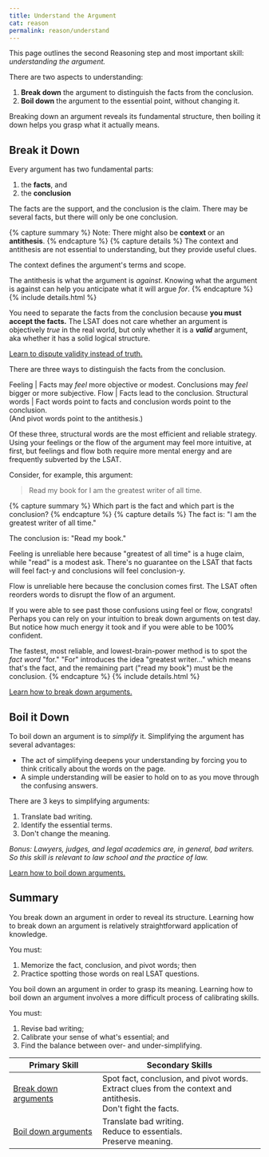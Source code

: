 ```yaml
---
title: Understand the Argument
cat: reason
permalink: reason/understand
---
```


This page outlines the second Reasoning step and most important skill: *understanding the argument.*

There are two aspects to understanding:

1. **Break down** the argument to distinguish the facts from the conclusion.
2. **Boil down** the argument to the essential point, without changing it.

Breaking down an argument reveals its fundamental structure, then boiling it down helps you grasp what it actually means.

## Break it Down

Every argument has two fundamental parts: 

1. the **facts**, and
2. the **conclusion**

The facts are the support, and the conclusion is the claim. There may be several facts, but there will only be one conclusion.

{% capture summary %}
Note: There might also be **context** or an **antithesis**.
{% endcapture %}
{% capture details %}
The context and antithesis are not essential to understanding, but they provide useful clues.

The context defines the argument's terms and scope.

The antithesis is what the argument is *against*. Knowing what the argument is against can help you anticipate what it will argue *for*.
{% endcapture %}
{% include details.html %}

You need to separate the facts from the conclusion because **you must accept the facts.** The LSAT does not care whether an argument is objectively *true* in the real world, but only whether it is a ***valid*** argument, aka whether it has a solid logical structure.

[Learn to dispute validity instead of truth.][truth]

There are three ways to distinguish the facts from the conclusion.

Feeling | Facts may *feel* more objective or modest. Conclusions may *feel* bigger or more subjective.
Flow | Facts lead to the conclusion.
Structural words | Fact words point to facts and conclusion words point to the conclusion. <br>(And pivot words point to the antithesis.)

Of these three, structural words are the most efficient and reliable strategy. Using your feelings or the flow of the argument may feel more intuitive, at first, but feelings and flow both require more mental energy and are frequently subverted by the LSAT.

Consider, for example, this argument:

> Read my book for I am the greatest writer of all time.

{% capture summary %}
Which part is the fact and which part is the conclusion?
{% endcapture %}
{% capture details %}
The fact is: "I am the greatest writer of all time."

The conclusion is: "Read my book."

Feeling is unreliable here because "greatest of all time" is a huge claim, while "read" is a modest ask. There's no guarantee on the LSAT that facts will feel fact-y and conclusions will feel conclusion-y.

Flow is unreliable here because the conclusion comes first. The LSAT often reorders words to disrupt the flow of an argument.

If you were able to see past those confusions using feel or flow, congrats! Perhaps you can rely on your intuition to break down arguments on test day. But notice how much energy it took and if you were able to be 100% confident.

The fastest, most reliable, and lowest-brain-power method is to spot the *fact word* "for." "For" introduces the idea "greatest writer..." which means that's the fact, and the remaining part ("read my book") must be the conclusion.
{% endcapture %}
{% include details.html %}

[Learn how to break down arguments.][break]

## Boil it Down

To boil down an argument is to *simplify* it. Simplifying the argument has several advantages:

- The act of simplifying deepens your understanding by forcing you to think critically about the words on the page.
- A simple understanding will be easier to hold on to as you move through the confusing answers.

There are 3 keys to simplifying arguments:

1. Translate bad writing.
1. Identify the essential terms.
1. Don't change the meaning.

*Bonus: Lawyers, judges, and legal academics are, in general, bad writers. So this skill is relevant to law school and the practice of law.*

[Learn how to boil down arguments.][boil]

## Summary

You break down an argument in order to reveal its structure.
Learning how to break down an argument is relatively straightforward application of knowledge.

You must:

1. Memorize the fact, conclusion, and pivot words; then
1. Practice spotting those words on real LSAT questions.

You boil down an argument in order to grasp its meaning.
Learning how to boil down an argument involves a more difficult process of calibrating skills.

You must:

1. Revise bad writing; 
1. Calibrate your sense of what's essential; and 
1. Find the balance between over- and under-simplifying.

Primary Skill | Secondary Skills
-- | --
[Break down arguments][break] | Spot fact, conclusion, and pivot words. <br>Extract clues from the context and antithesis. <br>Don't fight the facts.
[Boil down arguments][boil] | Translate bad writing. <br>Reduce to essentials. <br>Preserve meaning.

[truth]: flaws.html#truth
[boil]: boil.html
[break]: break.html
